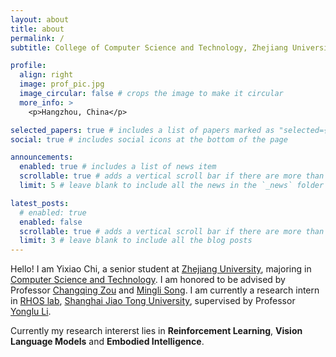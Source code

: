 ```yaml
---
layout: about
title: about
permalink: /
subtitle: College of Computer Science and Technology, Zhejiang University

profile:
  align: right
  image: prof_pic.jpg
  image_circular: false # crops the image to make it circular
  more_info: >
    <p>Hangzhou, China</p>

selected_papers: true # includes a list of papers marked as "selected={true}"
social: true # includes social icons at the bottom of the page

announcements:
  enabled: true # includes a list of news item
  scrollable: true # adds a vertical scroll bar if there are more than 3 news items
  limit: 5 # leave blank to include all the news in the `_news` folder

latest_posts:
  # enabled: true
  enabled: false
  scrollable: true # adds a vertical scroll bar if there are more than 3 new posts items
  limit: 3 # leave blank to include all the blog posts
---
```


Hello! I am Yixiao Chi, a senior student at [Zhejiang University](https://www.zju.edu.cn/english/), majoring in [Computer Science and Technology](http://www.en.cs.zju.edu.cn/). I am honored to be advised by Professor [Changqing Zou](https://scholar.google.com/citations?user=kj5HiGgAAAAJ&hl=en) and [Mingli Song](https://scholar.google.com/citations?user=7oLbhAwAAAAJ&hl=en&oi=sra). I am currently a research intern in [RHOS lab](https://mvig-rhos.com/), [Shanghai Jiao Tong University](https://en.sjtu.edu.cn/), supervised by Professor [Yonglu Li](https://dirtyharrylyl.github.io/).

Currently my research intererst lies in **Reinforcement Learning**, **Vision Language Models** and **Embodied Intelligence**.
